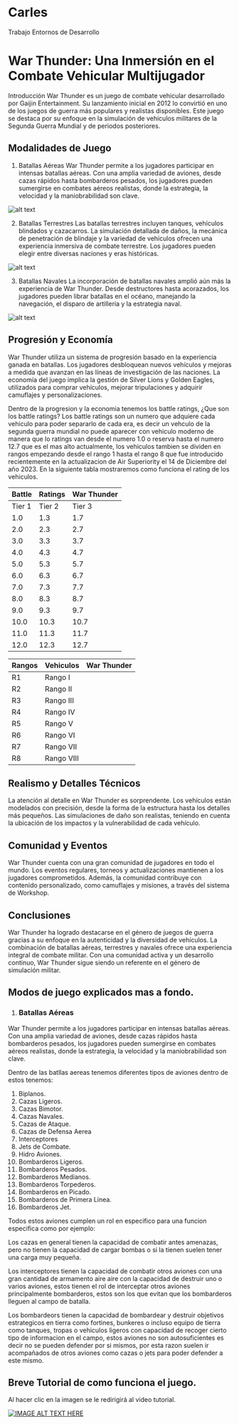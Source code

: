 # Carles
Trabajo Entornos de Desarrollo

# War Thunder: Una Inmersión en el Combate Vehicular Multijugador
Introducción
War Thunder es un juego de combate vehicular desarrollado por Gaijin Entertainment. Su lanzamiento inicial en 2012 lo convirtió en uno de los juegos de guerra más populares y realistas disponibles. Este juego se destaca por su enfoque en la simulación de vehículos militares de la Segunda Guerra Mundial y de periodos posteriores.

## Modalidades de Juego
1. Batallas Aéreas
War Thunder permite a los jugadores participar en intensas batallas aéreas. Con una amplia variedad de aviones, desde cazas rápidos hasta bombarderos pesados, los jugadores pueden sumergirse en combates aéreos realistas, donde la estrategia, la velocidad y la maniobrabilidad son clave.

![alt text](https://www.pockettactics.com/wp-content/sites/pockettactics/2023/08/war-thunder-planes-hurricane.jpg "Img Batallas Aereas")

2. Batallas Terrestres
Las batallas terrestres incluyen tanques, vehículos blindados y cazacarros. La simulación detallada de daños, la mecánica de penetración de blindaje y la variedad de vehículos ofrecen una experiencia inmersiva de combate terrestre. Los jugadores pueden elegir entre diversas naciones y eras históricas.

![alt text](https://static.warthunder.com/upload/image/0_2023/5_May/TankGB/Abrams_9c64d8f7bc727e60b35174732405b762.jpg "img Batallas Terrestres")

3. Batallas Navales
La incorporación de batallas navales amplió aún más la experiencia de War Thunder. Desde destructores hasta acorazados, los jugadores pueden librar batallas en el océano, manejando la navegación, el disparo de artillería y la estrategia naval.

![alt text](https://static.warthunder.com/upload/image/0_2023/4_April/Mobile/6_940_5b822dc52f748dbcede056d5fbd79341.jpg "img Batallas Navales")

## Progresión y Economía
War Thunder utiliza un sistema de progresión basado en la experiencia ganada en batallas. Los jugadores desbloquean nuevos vehículos y mejoras a medida que avanzan en las líneas de investigación de las naciones. La economía del juego implica la gestión de Silver Lions y Golden Eagles, utilizados para comprar vehículos, mejorar tripulaciones y adquirir camuflajes y personalizaciones.

Dentro de la progresion y la economia tenemos los battle ratings, ¿Que son los battle ratings? Los battle ratings son un numero que adquiere cada vehiculo para poder separarlo de cada era, es decir un vehculo de la segunda guerra mundial no puede aparecer con vehiculo moderno de manera que lo ratings van desde el numero 1.0 o reserva hasta el numero 12.7 que es el mas alto actualmente, los vehiculos tambien se dividen en rangos empezando desde el rango 1 hasta el rango 8 que fue introducido recientemente en la actualizacion de Air Superiority el 14 de Diciembre del año 2023. En la siguiente tabla mostraremos como funciona el rating de los vehiculos.


Battle | Ratings | War Thunder                              
--- | --- | ---                                             
Tier 1 | Tier 2 | Tier 3                                    
1.0  | 1.3  | 1.7                                           
2.0  | 2.3  | 2.7                                           
3.0  | 3.3  | 3.7                                           
4.0  | 4.3  | 4.7                                           
5.0  | 5.3  | 5.7                                           
6.0  | 6.3  | 6.7                                           
7.0  | 7.3  | 7.7                                           
8.0  | 8.3  | 8.7
9.0  | 9.3  | 9.7
10.0 | 10.3 | 10.7
11.0 | 11.3 | 11.7
12.0 | 12.3 | 12.7

Rangos | Vehiculos | War Thunder
--- | --- | ---
R1 | Rango I   |
R2 | Rango II  |
R3 | Rango III |
R4 | Rango IV |
R5 | Rango V |
R6 | Rango VI |
R7 | Rango VII |
R8| Rango VIII |

## Realismo y Detalles Técnicos
La atención al detalle en War Thunder es sorprendente. Los vehículos están modelados con precisión, desde la forma de la estructura hasta los detalles más pequeños. Las simulaciones de daño son realistas, teniendo en cuenta la ubicación de los impactos y la vulnerabilidad de cada vehículo.

## Comunidad y Eventos
War Thunder cuenta con una gran comunidad de jugadores en todo el mundo. Los eventos regulares, torneos y actualizaciones mantienen a los jugadores comprometidos. Además, la comunidad contribuye con contenido personalizado, como camuflajes y misiones, a través del sistema de Workshop.

## Conclusiones
War Thunder ha logrado destacarse en el género de juegos de guerra gracias a su enfoque en la autenticidad y la diversidad de vehículos. La combinación de batallas aéreas, terrestres y navales ofrece una experiencia integral de combate militar. Con una comunidad activa y un desarrollo continuo, War Thunder sigue siendo un referente en el género de simulación militar.

## Modos de juego explicados mas a fondo.

1. ### Batallas Aéreas
War Thunder permite a los jugadores participar en intensas batallas aéreas. Con una amplia variedad de aviones, desde cazas rápidos hasta bombarderos pesados, los jugadores pueden sumergirse en combates aéreos realistas, donde la estrategia, la velocidad y la maniobrabilidad son clave.

Dentro de las batllas aereas tenemos diferentes tipos de aviones dentro de estos tenemos:
1. Biplanos.
2. Cazas Ligeros.
3. Cazas Bimotor.
4. Cazas Navales.
5. Cazas de Ataque.
6. Cazas de Defensa Aerea
7. Interceptores
8. Jets de Combate.
9. Hidro Aviones.
10. Bombarderos Ligeros.
11. Bombarderos Pesados.
12. Bombarderos Medianos.
13. Bombarderos Torpederos.
14. Bombarderos en Picado.
15. Bombarderos de Primera Linea.
16. Bombarderos Jet.

Todos estos aviones cumplen un rol en especifico para una funcion especifica como por ejemplo: 

Los cazas en general tienen la capacidad de combatir antes amenazas, pero no tienen la capacidad de cargar bombas o si la tienen suelen tener una carga muy pequeña.

Los interceptores tienen la capacidad de combatir otros aviones con una gran cantidad de armamento aire aire con la capacidad de destruir uno o varios aviones, estos tienen el rol de interceptar otros aviones principalmente bombarderos, estos son los que evitan que los bombarderos lleguen al campo de batalla.

Los bombardeors tienen la capacidad de bombardear y destruir objetivos estrategicos en tierra como fortines, bunkeres o incluso equipo de tierra como tanques, tropas o vehiculos ligeros con capacidad de recoger cierto tipo de informacion en el campo, estos aviones no son autosuficientes es decir no se pueden defender por si mismos, por esta razon suelen ir acompañados de otros aviones como cazas o jets para poder defender a este mismo.





















## Breve Tutorial de como funciona el juego.

Al hacer clic en la imagen se le redirigirá al video tutorial.

[![IMAGE ALT TEXT HERE](https://static.warthunder.com/upload/image/media/wallpapers/1-41_eng_com_1920x1080_logo.jpg)](https://www.youtube.com/watch?v=8qinLw5lXvg&ab_channel=XKISITO)

